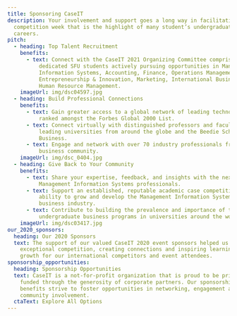 ```yaml
---
title: Sponsoring CaseIT
description: Your involvement and support goes a long way in facilitating a
  competition week that is the highlight of many student’s undergraduate
  careers.
pitch:
  - heading: Top Talent Recruitment
    benefits:
      - text: Connect with the CaseIT 2021 Organizing Committee comprised of 42 driven,
          dedicated SFU students actively pursuing opportunities in Management
          Information Systems, Accounting, Finance, Operations Management,
          Entrepreneurship & Innovation, Marketing, International Business, and
          Human Resource Management.
    imageUrl: img/dsc04597.jpg
  - heading: Build Professional Connections
    benefits:
      - text: Gain greater access to a global network of leading technology companies
          ranked amongst the Forbes Global 2000 List.
      - text: Connect virtually with distinguished professors and faculty advisors from
          leading universities from around the globe and the Beedie School of
          Business.
      - text: Engage and network with over 70 industry professionals from the Vancouver
          business community.
    imageUrl: img/dsc_0404.jpg
  - heading: Give Back to Your Community
    benefits:
      - text: Share your expertise, feedback, and insights with the next generation of
          Management Information Systems professionals.
      - text: Support an established, reputable academic case competition in it's
          ability to grow and develop the Management Information Systems
          business industry.
      - text: Contribute to building the prevalence and importance of technology focused
          undergraduate business programs in universities around the world.
    imageUrl: img/dsc03417.jpg
our_2020_sponsors:
  heading: Our 2020 Sponsors
  text: The support of our valued CaseIT 2020 event sponsors helped us execute an
    exceptional competition, creating connections and inspiring learning and
    growth for our international competitors and event attendees.
sponsorship_opportunities:
  heading: Sponsorship Opportunities
  text: CaseIT is a not-for-profit organization that is proud to be primarily
    funded through the generosity of corporate partners. Our sponsorship
    benefits strive to foster opportunities in networking, engagement and
    community involvement.
  ctaText: Explore All Options
---
```

